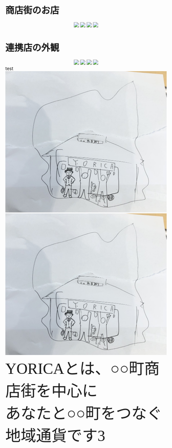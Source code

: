 # 商店街のお店

<div align="center">
<a href="https://o61815.github.io/web/test2" target="_blank"><img  src="syou.jpg" width="20%"></a> 
<a href="https://o61815.github.io/web/test2" target="_blank"><img src="nore.jpg" width="20%"></a> 
<a href="https://o61815.github.io/web/test2" target="_blank"><img src="na.jpg" width="20%"></a> 
<a href="https://o61815.github.io/web/test2" target="_blank"><img src="kaf.jpg" width="20%"></a> 
</div>

# 連携店の外観

<div align="center">
<img src="kafe.jpg" width="20%">  
<img src="mi.jpg" width="20%">  
<img src="tera.jpg" width="20%">  
<img src="ramen.jpg" width="20%">  
</div>
test  
<div style="position: relative;">
<img src="yoricaHPgazou2.png" alt="topimg">
<div style="position:absolute; align="center">
<font size="7" face="ＭＳ Ｐ明朝">YORICAとは、○○町商店街を中心に<br>あなたと○○町をつなぐ<br>地域通貨です3</font>
</div></div>
                                                     
<div style="position: relative;">
<img src="yoricaHPgazou2.png" alt="topimg"> 
<div style="position:absolute;" malign="center">
<font size="7" face="ＭＳ Ｐ明朝">YORICAとは、○○町商店街を中心に<br>あなたと○○町をつなぐ<br>地域通貨です3</font>
</div></div>
